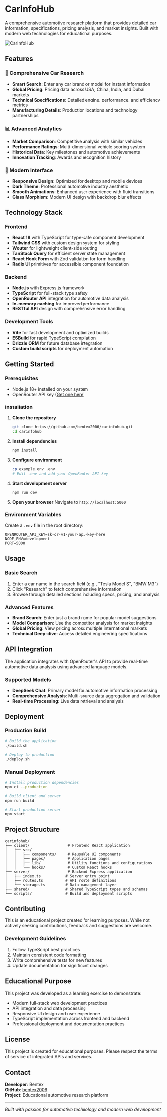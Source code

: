 # CarInfoHub

A comprehensive automotive research platform that provides detailed car information, specifications, pricing analysis, and market insights. Built with modern web technologies for educational purposes.

![CarInfoHub](https://images.unsplash.com/photo-1603584173870-7f23fdae1b7a?w=1200&q=80)

## Features

### 🚗 Comprehensive Car Research
- **Smart Search**: Enter any car brand or model for instant information
- **Global Pricing**: Pricing data across USA, China, India, and Dubai markets
- **Technical Specifications**: Detailed engine, performance, and efficiency metrics
- **Manufacturing Details**: Production locations and technology partnerships

### 📊 Advanced Analytics
- **Market Comparison**: Competitive analysis with similar vehicles
- **Performance Ratings**: Multi-dimensional vehicle scoring system
- **Historical Data**: Key milestones and automotive achievements
- **Innovation Tracking**: Awards and recognition history

### 🎨 Modern Interface
- **Responsive Design**: Optimized for desktop and mobile devices
- **Dark Theme**: Professional automotive industry aesthetic
- **Smooth Animations**: Enhanced user experience with fluid transitions
- **Glass Morphism**: Modern UI design with backdrop blur effects

## Technology Stack

### Frontend
- **React 18** with TypeScript for type-safe component development
- **Tailwind CSS** with custom design system for styling
- **Wouter** for lightweight client-side routing
- **TanStack Query** for efficient server state management
- **React Hook Form** with Zod validation for form handling
- **Radix UI** primitives for accessible component foundation

### Backend
- **Node.js** with Express.js framework
- **TypeScript** for full-stack type safety
- **OpenRouter API** integration for automotive data analysis
- **In-memory caching** for improved performance
- **RESTful API** design with comprehensive error handling

### Development Tools
- **Vite** for fast development and optimized builds
- **ESBuild** for rapid TypeScript compilation
- **Drizzle ORM** for future database integration
- **Custom build scripts** for deployment automation

## Getting Started

### Prerequisites
- Node.js 18+ installed on your system
- OpenRouter API key ([Get one here](https://openrouter.ai/keys))

### Installation

1. **Clone the repository**
   ```bash
   git clone https://github.com/bentex2006/carinfohub.git
   cd carinfohub
   ```

2. **Install dependencies**
   ```bash
   npm install
   ```

3. **Configure environment**
   ```bash
   cp example.env .env
   # Edit .env and add your OpenRouter API key
   ```

4. **Start development server**
   ```bash
   npm run dev
   ```

5. **Open your browser**
   Navigate to `http://localhost:5000`

### Environment Variables

Create a `.env` file in the root directory:

```env
OPENROUTER_API_KEY=sk-or-v1-your-api-key-here
NODE_ENV=development
PORT=5000
```

## Usage

### Basic Search
1. Enter a car name in the search field (e.g., "Tesla Model S", "BMW M3")
2. Click "Research" to fetch comprehensive information
3. Browse through detailed sections including specs, pricing, and analysis

### Advanced Features
- **Brand Search**: Enter just a brand name for popular model suggestions
- **Model Comparison**: Use the competitor analysis for market insights
- **Global Pricing**: View pricing across multiple international markets
- **Technical Deep-dive**: Access detailed engineering specifications

## API Integration

The application integrates with OpenRouter's API to provide real-time automotive data analysis using advanced language models.

### Supported Models
- **DeepSeek Chat**: Primary model for automotive information processing
- **Comprehensive Analysis**: Multi-source data aggregation and validation
- **Real-time Processing**: Live data retrieval and analysis

## Deployment

### Production Build
```bash
# Build the application
./build.sh

# Deploy to production
./deploy.sh
```

### Manual Deployment
```bash
# Install production dependencies
npm ci --production

# Build client and server
npm run build

# Start production server
npm start
```

## Project Structure

```
carinfohub/
├── client/                 # Frontend React application
│   ├── src/
│   │   ├── components/     # Reusable UI components
│   │   ├── pages/          # Application pages
│   │   ├── lib/            # Utility functions and configurations
│   │   └── hooks/          # Custom React hooks
├── server/                 # Backend Express application
│   ├── index.ts           # Server entry point
│   ├── routes.ts          # API route definitions
│   └── storage.ts         # Data management layer
├── shared/                # Shared TypeScript types and schemas
└── scripts/               # Build and deployment scripts
```

## Contributing

This is an educational project created for learning purposes. While not actively seeking contributions, feedback and suggestions are welcome.

### Development Guidelines
1. Follow TypeScript best practices
2. Maintain consistent code formatting
3. Write comprehensive tests for new features
4. Update documentation for significant changes

## Educational Purpose

This project was developed as a learning exercise to demonstrate:
- Modern full-stack web development practices
- API integration and data processing
- Responsive UI design and user experience
- TypeScript implementation across frontend and backend
- Professional deployment and documentation practices

## License

This project is created for educational purposes. Please respect the terms of service of integrated APIs and services.

## Contact

**Developer**: Bentex  
**GitHub**: [bentex2006](https://github.com/bentex2006)  
**Project**: Educational automotive research platform

---

*Built with passion for automotive technology and modern web development*